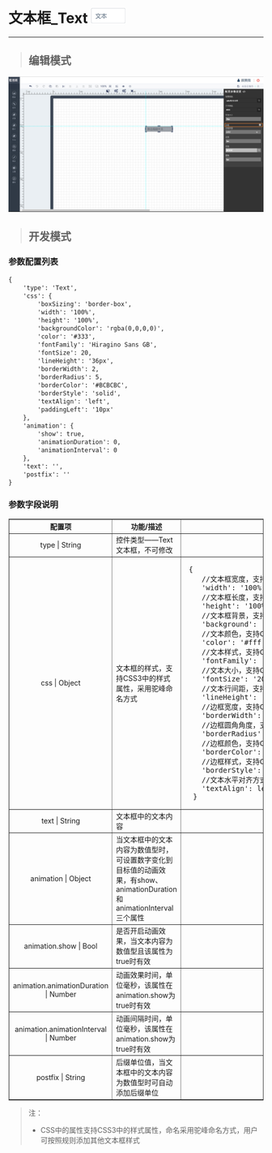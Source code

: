 # 文本框\_Text ![](/assets/text.png)

---
> ## 编辑模式

![](/assets/textUser.jpg)


> ## 开发模式

### 参数配置列表

```
{
	'type': 'Text',
	'css': {
		'boxSizing': 'border-box',
		'width': '100%',
		'height': '100%',
		'backgroundColor': 'rgba(0,0,0,0)',
		'color': '#333',
		'fontFamily': 'Hiragino Sans GB',
		'fontSize': 20,
		'lineHeight': '36px',
		'borderWidth': 2,
		'borderRadius': 5,
		'borderColor': '#BCBCBC',
		'borderStyle': 'solid',
		'textAlign': 'left',
		'paddingLeft': '10px'
	},
	'animation': {
		'show': true,
		'animationDuration': 0,
		'animationInterval': 0
	},
	'text': '',
	'postfix': ''
}
```

### 参数字段说明

<table border="1">
<tr>
	<th width="15%">配置项</th>
	<th width="30%">功能/描述</th>
	<th>可选参数</th>
</tr>
<tr>
	<td align="center">type | String</td>
	<td>控件类型——Text文本框，不可修改</td>
	<td align="center">Text</td>
</tr>
<tr>
	<td align="center">css | Object</td>
	<td>文本框的样式，支持CSS3中的样式属性，采用驼峰命名方式</td>
	<td><pre> {
	//文本框宽度，支持CSS3中width的参数值
	'width': '100%',
	//文本框长度，支持CSS3中height的参数值
	'height': '100%',
	//文本框背景，支持CSS3中background的参数值
	'background': 'none',
	//文本颜色，支持CSS3中颜色的参数值
	'color': '#fff',
	//文本样式，支持CSS3中font-family的参数值
	'fontFamily': 'Hiragino Sans GB',
	//文本大小，支持CSS3中font-size的参数值
	'fontSize': '20px',
	//文本行间距，支持CSS3中line-height的参数值
	'lineHeight': '36px',
	//边框宽度，支持CSS3中border-width的参数值
	'borderWidth': '2px',
	//边框圆角角度，支持CSS3中border-radius的参数值
	'borderRadius': '5px',
	//边框颜色，支持CSS3中颜色的参数值
	'borderColor': '#BCBCBC',
	//边框样式，支持CSS3中boder-style的参数值
	'borderStyle': 'solid',
	//文本水平对齐方式，支持CSS3中text-align的参数值
	'textAlign': left
  }</pre></td>
</tr>
<tr>
	<td align="center">text | String</td>
	<td>文本框中的文本内容</td>
	<td></td>
</tr>
<tr>
	<td align="center">animation | Object</td>
	<td>当文本框中的文本内容为数值型时，可设置数字变化到目标值的动画效果，有show、animationDuration和animationInterval三个属性</td>
	<td></td>
</tr>
<tr>
	<td align="center">animation.show | Bool</td>
	<td>是否开启动画效果，当文本内容为数值型且该属性为true时有效</td>
	<td></td>
</tr>
<tr>
	<td align="center">animation.animationDuration | Number</td>
	<td>动画效果时间，单位毫秒，该属性在animation.show为true时有效</td>
	<td></td>
</tr>
<tr>
	<td align="center">animation.animationInterval | Number</td>
	<td>动画间隔时间，单位毫秒，该属性在animation.show为true时有效</td>
	<td></td>
</tr>
<tr>
	<td align="center">postfix | String</td>
	<td>后缀单位值，当文本框中的文本内容为数值型时可自动添加后缀单位</td>
	<td></td>
</tr>
</table>

> 注：
>
> * CSS中的属性支持CSS3中的样式属性，命名采用驼峰命名方式，用户可按照规则添加其他文本框样式




